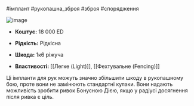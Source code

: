 #імплант #рукопашна_зброя #зброя #спорядження

![image](https://static.wikia.nocookie.net/cyberpunk/images/8/81/Cw_arms_mantisblades.png/revision/latest?cb=20210607103740)

- **Коштує:** 18 000 ED
- **Рідкість:** Рідкісна

- **Шкода:** 1к6 ріжуча
- **Властивості:** [[Легке (Light)]], [[Фехтувальне (Fencing)]]

Ці імпланти для рук можуть значно збільшити шкоду в рукопашному бою, проте вони не замінюють стандартні кулаки. Вони надають можливість зробити ривок Бонусною Дією, якщо у радіусі досягнення після ривка є ціль.